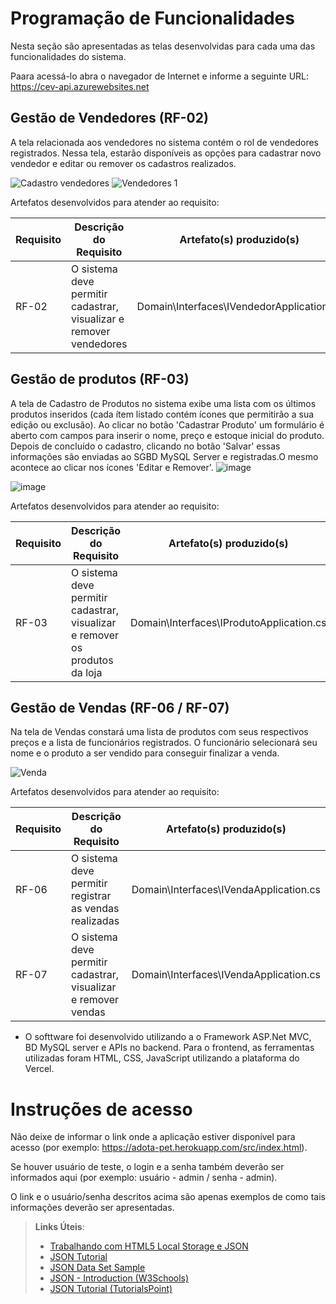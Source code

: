 # Programação de Funcionalidades

Nesta seção são apresentadas as telas desenvolvidas para cada uma das funcionalidades do sistema.

Paara acessá-lo abra o navegador de Internet e informe a seguinte URL: https://cev-api.azurewebsites.net

## Gestão de Vendedores (RF-02)
A tela relacionada aos vendedores no sistema contém o rol de vendedores registrados. Nessa tela, estarão disponíveis as opções para cadastrar novo vendedor e editar ou remover os cadastros realizados. 

![Cadastro vendedores](https://github.com/ICEI-PUC-Minas-PMV-ADS/pmv-ads-2023-1-e2-proj-int-t1-pmv-ads-2023-1-e2-proj-int-t1-CEV/assets/106809153/2cbfa142-2484-4099-8c04-00f4c714ae2b)
![Vendedores 1](https://github.com/ICEI-PUC-Minas-PMV-ADS/pmv-ads-2023-1-e2-proj-int-t1-pmv-ads-2023-1-e2-proj-int-t1-CEV/assets/106809153/7ca70e12-3efe-40e1-82ee-bf92d6c592aa)

Artefatos desenvolvidos para atender ao requisito:

|Requisito    | Descrição do Requisito  | Artefato(s) produzido(s) |
|------|-----------------------------------------|----|
|RF-02|O sistema deve permitir cadastrar, visualizar e remover vendedores | Domain\Interfaces\IVendedorApplication.cs | 


## Gestão de produtos (RF-03)
A tela de Cadastro de Produtos no sistema exibe uma lista com os últimos produtos inseridos (cada ítem listado contém ícones que permitirão a sua edição ou exclusão). Ao clicar no botão 'Cadastrar Produto' um formulário é aberto com campos para inserir o nome, preço e estoque inicial do produto. Depois de concluído o cadastro, clicando no botão 'Salvar' essas informações são enviadas ao SGBD MySQL Server e registradas.O mesmo acontece ao clicar nos ícones 'Editar e Remover'.
![image](https://user-images.githubusercontent.com/106809153/236704751-626b0fbb-25fe-4699-acdf-39ec17eb2719.png)

![image](https://user-images.githubusercontent.com/106809153/236705453-9f8c8299-08f0-4dfd-80ed-f36a8a9b8ede.png)


Artefatos desenvolvidos para atender ao requisito:

|Requisito    | Descrição do Requisito  | Artefato(s) produzido(s) |
|------|-----------------------------------------|----|
|RF-03|O sistema deve permitir cadastrar, visualizar e remover os produtos da loja | Domain\Interfaces\IProdutoApplication.cs | 


## Gestão de Vendas (RF-06 / RF-07)
Na tela de Vendas constará uma lista de produtos com seus respectivos preços e a lista de funcionários registrados. O funcionário selecionará seu nome e o produto a ser vendido para conseguir finalizar a venda. 

![Venda](https://github.com/ICEI-PUC-Minas-PMV-ADS/pmv-ads-2023-1-e2-proj-int-t1-pmv-ads-2023-1-e2-proj-int-t1-CEV/assets/106809153/d5d45ef0-f884-4c3a-8b71-8b189fc7bf9e)

Artefatos desenvolvidos para atender ao requisito:

|Requisito    | Descrição do Requisito  | Artefato(s) produzido(s) |
|------|-----------------------------------------|----|
|RF-06|O sistema deve permitir registrar as vendas realizadas | Domain\Interfaces\IVendaApplication.cs | 
|RF-07|O sistema deve permitir cadastrar, visualizar e remover vendas | Domain\Interfaces\IVendaApplication.cs | 


- O softtware foi desenvolvido utilizando a o Framework ASP.Net MVC, BD MySQL server e APIs no backend. Para o frontend, as ferramentas utilizadas foram HTML, CSS, JavaScript utilizando a plataforma do Vercel.	



# Instruções de acesso

Não deixe de informar o link onde a aplicação estiver disponível para acesso (por exemplo: https://adota-pet.herokuapp.com/src/index.html).

Se houver usuário de teste, o login e a senha também deverão ser informados aqui (por exemplo: usuário - admin / senha - admin).

O link e o usuário/senha descritos acima são apenas exemplos de como tais informações deverão ser apresentadas.

> **Links Úteis**:
>
> - [Trabalhando com HTML5 Local Storage e JSON](https://www.devmedia.com.br/trabalhando-com-html5-local-storage-e-json/29045)
> - [JSON Tutorial](https://www.w3resource.com/JSON)
> - [JSON Data Set Sample](https://opensource.adobe.com/Spry/samples/data_region/JSONDataSetSample.html)
> - [JSON - Introduction (W3Schools)](https://www.w3schools.com/js/js_json_intro.asp)
> - [JSON Tutorial (TutorialsPoint)](https://www.tutorialspoint.com/json/index.htm)
